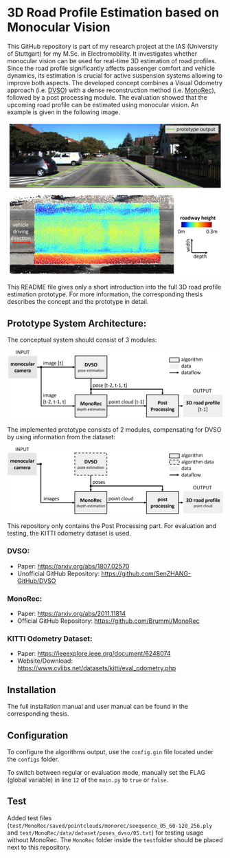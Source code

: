 # 3D Road Profile Estimation based on Monocular Vision
This GitHub repository is part of my research project at the IAS (University of Stuttgart) for my M.Sc. in Electromobility. It investigates whether monocular vision can be used for real-time 3D estimation of road profiles. Since the road profile significantly affects passenger comfort and vehicle dynamics, its estimation is crucial for active suspension systems allowing to improve both aspects. The developed concept combines a Visual Odometry approach (i.e. [DVSO](https://arxiv.org/abs/1807.02570)) with a dense reconstruction method (i.e. [MonoRec](https://arxiv.org/abs/2011.11814)), followed by a post processing module. The evaluation showed that the upcoming road profile can be estimated using monocular vision. An example is given in the following image.

![Example. Prototype Input - Prototype Output.](/pictures/example.PNG)

This README file gives only a short introduction into the full 3D road profile estimation prototype. For more information, the corresponding thesis describes the concept and the prototype in detail.

## Prototype System Architecture:
The conceptual system should consist of 3 modules: 

![Flow plan of the concept.](/pictures/flow_plan_concept.PNG)

The implemented prototype consists of 2 modules, compensating for DVSO by using information from the dataset:

![Flow plan of the prototype.](/pictures/flow_plan_prototype.PNG)

This repository only contains the Post Processing part. For evaluation and testing, the KITTI odometry dataset is used.

### DVSO:
- Paper: https://arxiv.org/abs/1807.02570
- Unofficial GitHub Repository: https://github.com/SenZHANG-GitHub/DVSO

### MonoRec:
- Paper: https://arxiv.org/abs/2011.11814
- Official GitHub Repository: https://github.com/Brummi/MonoRec

### KITTI Odometry Dataset:
- Paper: https://ieeexplore.ieee.org/document/6248074
- Website/Download: https://www.cvlibs.net/datasets/kitti/eval_odometry.php

## Installation
The full installation manual and user manual can be found in the corresponding thesis.

## Configuration
To configure the algorithms output, use the ```config.gin``` file located under the ```configs``` folder.

To switch between regular or evaluation mode, manually set the FLAG (global variable) in line ```12``` of the ```main.py``` to ```true``` or ```false```.

## Test
Added test files (```test/MonoRec/saved/pointclouds/monorec/seequence_05_60-120_256.ply``` and ```test/MonoRec/data/dataset/poses_dvso/05.txt```) for testing usage without MonoRec. The ```MonoRec``` folder inside the ```test```folder should be placed next to this repository.
